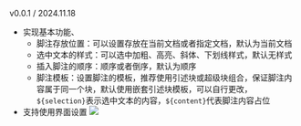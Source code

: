 v0.0.1 / 2024.11.18

- 实现基本功能、
  - 脚注存放位置：可以设置存放在当前文档或者指定文档，默认为当前文档
  - 选中文本的样式：可以选中加粗、高亮、斜体、下划线样式，默认无样式
  - 插入脚注的顺序：顺序或者倒序，默认为顺序
  - 脚注模板：设置脚注的模板，推荐使用引述块或超级块组合，保证脚注内容属于同一个块，默认使用嵌套引述块模板，可以自行更改，`${selection}`表示选中文本的内容，`${content}`代表脚注内容占位
- 支持使用界面设置
    ![](https://fastly.jsdelivr.net/gh/Achuan-2/PicBed/assets/PixPin_2024-11-18_13-15-16-2024-11-18.png)